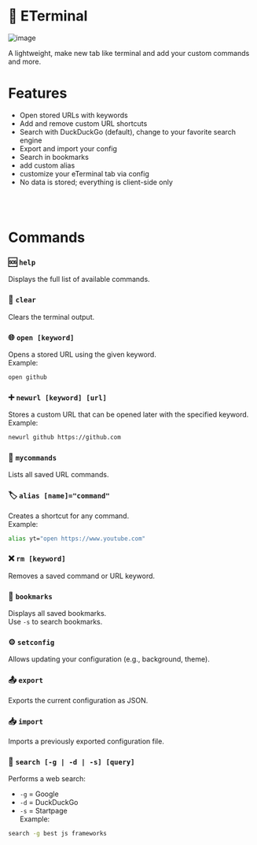 # 🔧 ETerminal

![image](https://github.com/user-attachments/assets/efb41266-741b-497e-94cd-d6a0662acbe1)

A lightweight, make new tab like terminal and add your custom commands and more.

# Features

- Open stored URLs with keywords
- Add and remove custom URL shortcuts
- Search with DuckDuckGo (default), change to your favorite search engine
- Export and import your config
- Search in bookmarks
- add custom alias
- customize your eTerminal tab via config
- No data is stored; everything is client-side only  

<br>
<br>



# Commands

### 🆘 `help`
Displays the full list of available commands.

### 🧹 `clear`
Clears the terminal output.

### 🌐 `open [keyword]`
Opens a stored URL using the given keyword.  
Example:
```bash
open github
```

### ➕ `newurl [keyword] [url]`
Stores a custom URL that can be opened later with the specified keyword.  
Example:
```bash
newurl github https://github.com
```

### 📂 `mycommands`
Lists all saved URL commands.

### 🏷️ `alias [name]="command"`
Creates a shortcut for any command.  
Example:
```bash
alias yt="open https://www.youtube.com"
```

### ❌ `rm [keyword]`
Removes a saved command or URL keyword.

### 🔖 `bookmarks`
Displays all saved bookmarks.  
Use `-s` to search bookmarks.

### ⚙️ `setconfig`
Allows updating your configuration (e.g., background, theme).

### 📤 `export`
Exports the current configuration as JSON.

### 📥 `import`
Imports a previously exported configuration file.

### 🔎 `search [-g | -d | -s] [query]`
Performs a web search:  
- `-g` = Google  
- `-d` = DuckDuckGo  
- `-s` = Startpage  
Example:
```bash
search -g best js frameworks
```
